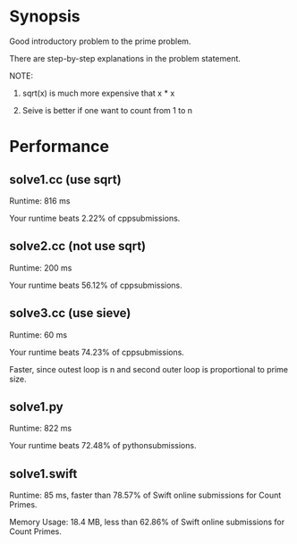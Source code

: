 # Synopsis

Good introductory problem to the prime problem.

There are step-by-step explanations in the problem statement.

NOTE:

1. sqrt(x) is much more expensive that x * x

2. Seive is better if one want to count from 1 to n 


# Performance


## solve1.cc (use sqrt)

Runtime: 816 ms

Your runtime beats 2.22% of cppsubmissions.


## solve2.cc (not use sqrt)

Runtime: 200 ms

Your runtime beats 56.12% of cppsubmissions.

## solve3.cc (use sieve)

Runtime: 60 ms

Your runtime beats 74.23% of cppsubmissions.

Faster, since outest loop is n and second outer loop is proportional to prime size.


## solve1.py

Runtime: 822 ms

Your runtime beats 72.48% of pythonsubmissions.

## solve1.swift

Runtime: 85 ms, faster than 78.57% of Swift online submissions for Count Primes.

Memory Usage: 18.4 MB, less than 62.86% of Swift online submissions for Count Primes.

